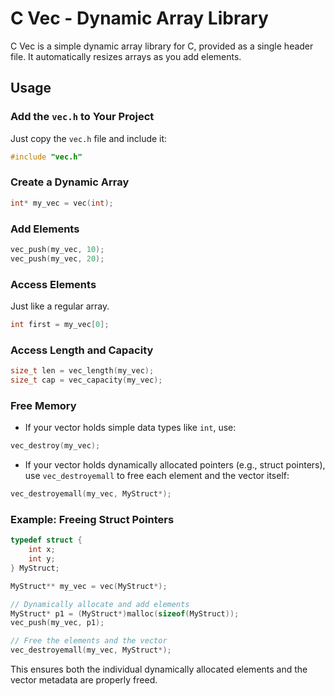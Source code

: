 # C Vec - Dynamic Array Library

C Vec is a simple dynamic array library for C, provided as a single header file. It automatically resizes arrays as you add elements.

## Usage

### Add the `vec.h` to Your Project
Just copy the `vec.h` file and include it:
```c
#include "vec.h"
```

### Create a Dynamic Array
```c
int* my_vec = vec(int);
```

### Add Elements
```c
vec_push(my_vec, 10);
vec_push(my_vec, 20);
```

### Access Elements
Just like a regular array.
```c
int first = my_vec[0];
```

### Access Length and Capacity
```c
size_t len = vec_length(my_vec);
size_t cap = vec_capacity(my_vec);
```

### Free Memory

- If your vector holds simple data types like `int`, use:
```c
vec_destroy(my_vec);
```

- If your vector holds dynamically allocated pointers (e.g., struct pointers), use `vec_destroyemall` to free each element and the vector itself:
```c
vec_destroyemall(my_vec, MyStruct*);
```

### Example: Freeing Struct Pointers

```c
typedef struct {
    int x;
    int y;
} MyStruct;

MyStruct** my_vec = vec(MyStruct*);

// Dynamically allocate and add elements
MyStruct* p1 = (MyStruct*)malloc(sizeof(MyStruct));
vec_push(my_vec, p1);

// Free the elements and the vector
vec_destroyemall(my_vec, MyStruct*);
```

This ensures both the individual dynamically allocated elements and the vector metadata are properly freed.
